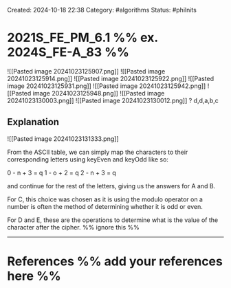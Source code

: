 Created: 2024-10-18 22:38
Category: #algorithms
Status: #philnits



# 2021S_FE_PM_6.1 %% ex. 2024S_FE-A_83 %%
![[Pasted image 20241023125907.png]]
![[Pasted image 20241023125914.png]]
![[Pasted image 20241023125922.png]]
![[Pasted image 20241023125931.png]]
![[Pasted image 20241023125942.png]]
![[Pasted image 20241023125948.png]]
![[Pasted image 20241023130003.png]]
![[Pasted image 20241023130012.png]]
?
d,d,a,b,c
## Explanation

![[Pasted image 20241023131333.png]]

From the ASCII table, we can simply map the characters to their corresponding letters using keyEven and keyOdd like so:

0 - n + 3 = q
1 - o + 2 = q
2 - n + 3 = q

and continue for the rest of the letters, giving us the answers for A and B.

For C, this choice was chosen as it is using the modulo operator on a number is often the method of determining whether it is odd or even.

For D and E, these are the operations to determine what is the value of the character after the cipher.
%% ignore this %%
<!--SR:!2025-04-12,1,210-->
---









# References %% add your references here %%
